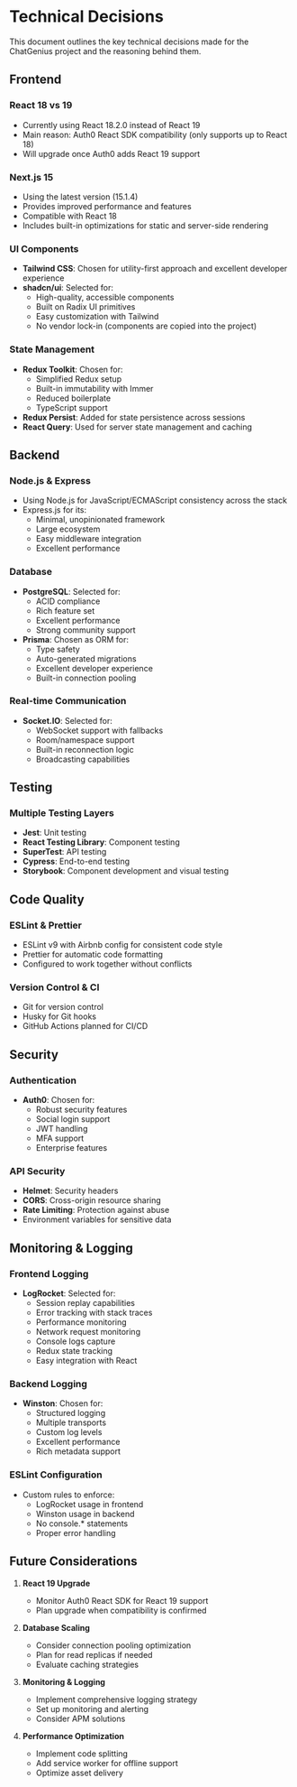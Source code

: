 # Technical Decisions

This document outlines the key technical decisions made for the ChatGenius project and the reasoning behind them.

## Frontend

### React 18 vs 19

- Currently using React 18.2.0 instead of React 19
- Main reason: Auth0 React SDK compatibility (only supports up to React 18)
- Will upgrade once Auth0 adds React 19 support

### Next.js 15

- Using the latest version (15.1.4)
- Provides improved performance and features
- Compatible with React 18
- Includes built-in optimizations for static and server-side rendering

### UI Components

- **Tailwind CSS**: Chosen for utility-first approach and excellent developer experience
- **shadcn/ui**: Selected for:
  - High-quality, accessible components
  - Built on Radix UI primitives
  - Easy customization with Tailwind
  - No vendor lock-in (components are copied into the project)

### State Management

- **Redux Toolkit**: Chosen for:
  - Simplified Redux setup
  - Built-in immutability with Immer
  - Reduced boilerplate
  - TypeScript support
- **Redux Persist**: Added for state persistence across sessions
- **React Query**: Used for server state management and caching

## Backend

### Node.js & Express

- Using Node.js for JavaScript/ECMAScript consistency across the stack
- Express.js for its:
  - Minimal, unopinionated framework
  - Large ecosystem
  - Easy middleware integration
  - Excellent performance

### Database

- **PostgreSQL**: Selected for:
  - ACID compliance
  - Rich feature set
  - Excellent performance
  - Strong community support
- **Prisma**: Chosen as ORM for:
  - Type safety
  - Auto-generated migrations
  - Excellent developer experience
  - Built-in connection pooling

### Real-time Communication

- **Socket.IO**: Selected for:
  - WebSocket support with fallbacks
  - Room/namespace support
  - Built-in reconnection logic
  - Broadcasting capabilities

## Testing

### Multiple Testing Layers

- **Jest**: Unit testing
- **React Testing Library**: Component testing
- **SuperTest**: API testing
- **Cypress**: End-to-end testing
- **Storybook**: Component development and visual testing

## Code Quality

### ESLint & Prettier

- ESLint v9 with Airbnb config for consistent code style
- Prettier for automatic code formatting
- Configured to work together without conflicts

### Version Control & CI

- Git for version control
- Husky for Git hooks
- GitHub Actions planned for CI/CD

## Security

### Authentication

- **Auth0**: Chosen for:
  - Robust security features
  - Social login support
  - JWT handling
  - MFA support
  - Enterprise features

### API Security

- **Helmet**: Security headers
- **CORS**: Cross-origin resource sharing
- **Rate Limiting**: Protection against abuse
- Environment variables for sensitive data

## Monitoring & Logging

### Frontend Logging

- **LogRocket**: Selected for:
  - Session replay capabilities
  - Error tracking with stack traces
  - Performance monitoring
  - Network request monitoring
  - Console logs capture
  - Redux state tracking
  - Easy integration with React

### Backend Logging

- **Winston**: Chosen for:
  - Structured logging
  - Multiple transports
  - Custom log levels
  - Excellent performance
  - Rich metadata support

### ESLint Configuration

- Custom rules to enforce:
  - LogRocket usage in frontend
  - Winston usage in backend
  - No console.\* statements
  - Proper error handling

## Future Considerations

1. **React 19 Upgrade**

   - Monitor Auth0 React SDK for React 19 support
   - Plan upgrade when compatibility is confirmed

2. **Database Scaling**

   - Consider connection pooling optimization
   - Plan for read replicas if needed
   - Evaluate caching strategies

3. **Monitoring & Logging**

   - Implement comprehensive logging strategy
   - Set up monitoring and alerting
   - Consider APM solutions

4. **Performance Optimization**
   - Implement code splitting
   - Add service worker for offline support
   - Optimize asset delivery
